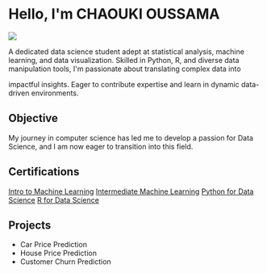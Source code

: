 # Hello, I'm CHAOUKI OUSSAMA
<a href="https://www.linkedin.com/in/oussama-chaouki/"><img src="https://img.shields.io/badge/-LinkedIn-0072b1?&style=for-the-badge&logo=linkedin&logoColor=white" /></a>


A dedicated data science student adept at statistical analysis, machine learning, and data visualization. Skilled in Python, R, and diverse data manipulation tools, I'm passionate about translating complex data into

impactful insights. Eager to contribute expertise and learn in dynamic data-driven environments.
## Objective

My journey in computer science has led me to develop a passion for Data Science, and I am now eager to transition into this field.



## Certifications
[Intro to Machine Learning](https://www.kaggle.com/learn/certification/oussamachaouki/intro-to-machine-learning)
[Intermediate Machine Learning](https://www.kaggle.com/learn/certification/oussamachaouki/intermediate-machine-learning)
[Python for Data Science](https://courses.cognitiveclass.ai/certificates/cfc122a17db547dba4a24b4dec48ab75)
[R for Data Science](https://courses.cognitiveclass.ai/certificates/24ba91c29bc144c4a9523077a86b8b3d)


## Projects
- Car Price Prediction
- House Price Prediction
- Customer Churn Prediction
